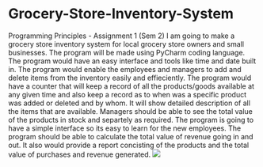 # Grocery-Store-Inventory-System
Programming Principles - Assignment 1 (Sem 2)
I am going to make a grocery store inventory system for local grocery store owners and small businesses. The program will be made using PyCharm coding language. The program would have an easy interface and tools like time and date built in. The program would enable the employees and managers to add and delete items from the inventory easily and effieciently. 
The program would have a counter that will keep a record of all the products/goods available at any given time and also keep a record as to when was a specific product was added or deleted and by whom. It will show detailed description of all the items that are available. Managers should be able to see the total value of the products in stock and separtely as required. 
The program is going to have a simple interface so its easy to learn for the new employees. The program should be able to calculate the total value of revenue going in and out. It also would provide a report concisting of the products and the total value of purchases and revenue generated.
<img src="https://embed.creately.com/PkwSZVHwpoz?type=svg">
